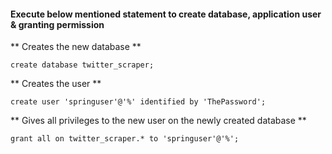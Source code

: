 #### Execute below mentioned statement to create database, application user & granting permission

** Creates the new database **

	create database twitter_scraper;

** Creates the user **

	create user 'springuser'@'%' identified by 'ThePassword';

**  Gives all privileges to the new user on the newly created database **

	grant all on twitter_scraper.* to 'springuser'@'%';
